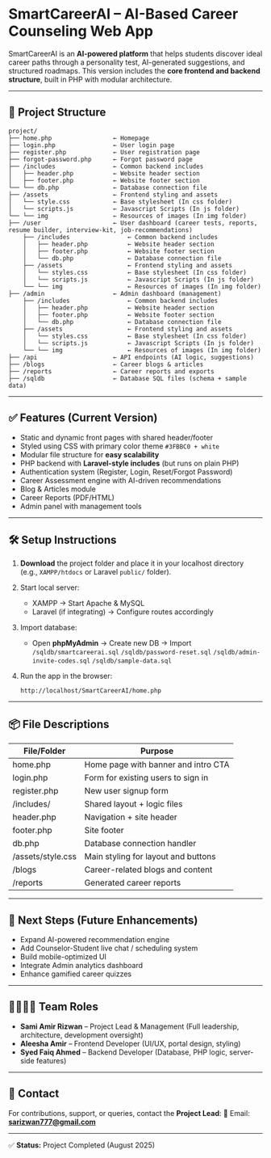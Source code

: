 # SmartCareerAI – AI-Based Career Counseling Web App

SmartCareerAI is an **AI-powered platform** that helps students discover ideal career paths through a personality test, AI-generated suggestions, and structured roadmaps. This version includes the **core frontend and backend structure**, built in PHP with modular architecture.

---

## 📁 Project Structure

```
project/
├── home.php                 ← Homepage
├── login.php                ← User login page
├── register.php             ← User registration page
├── forgot-password.php      ← Forgot password page
├── /includes                ← Common backend includes
│   ├── header.php           ← Website header section
│   ├── footer.php           ← Website footer section
└── └── db.php               ← Database connection file
├── /assets                  ← Frontend styling and assets
│   └── style.css            ← Base stylesheet (In css folder)
│   └── scripts.js           ← Javascript Scripts (In js folder)
└── └── img                  ← Resources of images (In img folder)
├── /user                    ← User dashboard (career tests, reports, resume builder, interview-kit, job-recommendations)
    ├── /includes                ← Common backend includes
    │   ├── header.php           ← Website header section
    │   ├── footer.php           ← Website footer section
    │   └── db.php               ← Database connection file
    ├── /assets                  ← Frontend styling and assets
    │   └── styles.css           ← Base stylesheet (In css folder)
    │   └── scripts.js           ← Javascript Scripts (In js folder)
    └── └── img                  ← Resources of images (In img folder)
├── /admin                   ← Admin dashboard (management)
    ├── /includes                ← Common backend includes
    │   ├── header.php           ← Website header section
    │   ├── footer.php           ← Website footer section
    │   └── db.php               ← Database connection file
    ├── /assets                  ← Frontend styling and assets
    │   └── styles.css           ← Base stylesheet (In css folder)
    │   └── scripts.js           ← Javascript Scripts (In js folder)
    └── └── img                  ← Resources of images (In img folder)
├── /api                     ← API endpoints (AI logic, suggestions)
├── /blogs                   ← Career blogs & articles
├── /reports                 ← Career reports and exports
├── /sqldb                   ← Database SQL files (schema + sample data)
```

---

## ✅ Features (Current Version)

* Static and dynamic front pages with shared header/footer
* Styled using CSS with primary color theme `#3FBBC0 + white`
* Modular file structure for **easy scalability**
* PHP backend with **Laravel-style includes** (but runs on plain PHP)
* Authentication system (Register, Login, Reset/Forgot Password)
* Career Assessment engine with AI-driven recommendations
* Blog & Articles module
* Career Reports (PDF/HTML)
* Admin panel with management tools

---

## 🛠 Setup Instructions

1. **Download** the project folder and place it in your localhost directory (e.g., `XAMPP/htdocs` or Laravel `public/` folder).
2. Start local server:

   * XAMPP → Start Apache & MySQL
   * Laravel (if integrating) → Configure routes accordingly
3. Import database:

   * Open **phpMyAdmin** → Create new DB → Import `/sqldb/smartcareerai.sql` `/sqldb/password-reset.sql` `/sqldb/admin-invite-codes.sql` `/sqldb/sample-data.sql`
4. Run the app in the browser:

   ```
   http://localhost/SmartCareerAI/home.php
   ```

---

## 📦 File Descriptions

| File/Folder       | Purpose                             |
| ----------------- | ----------------------------------- |
| home.php          | Home page with banner and intro CTA |
| login.php         | Form for existing users to sign in  |
| register.php      | New user signup form                |
| /includes/        | Shared layout + logic files         |
| header.php        | Navigation + site header            |
| footer.php        | Site footer                         |
| db.php            | Database connection handler         |
| /assets/style.css | Main styling for layout and buttons |
| /blogs            | Career-related blogs and content    |
| /reports          | Generated career reports            |

---

## 📌 Next Steps (Future Enhancements)

* Expand AI-powered recommendation engine
* Add Counselor-Student live chat / scheduling system
* Build mobile-optimized UI
* Integrate Admin analytics dashboard
* Enhance gamified career quizzes

---

## 👨‍👩‍👧‍👦 Team Roles

* **Sami Amir Rizwan** – Project Lead & Management (Full leadership, architecture, development oversight)
* **Aleesha Amir** – Frontend Developer (UI/UX, portal design, styling)
* **Syed Faiq Ahmed** – Backend Developer (Database, PHP logic, server-side features)

---

## 📧 Contact

For contributions, support, or queries, contact the **Project Lead**:
📩 Email: **[sarizwan777@gmail.com](mailto:sarizwan777@gmail.com)**

---

✅ **Status:** Project Completed (August 2025)
